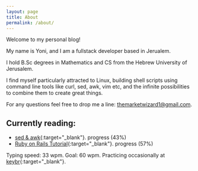 ```yaml
---
layout: page
title: About
permalink: /about/
---
```


Welcome to my personal blog!

My name is Yoni, and I am a fullstack developer based in Jerualem.

I hold B.Sc degrees in Mathematics and CS from the Hebrew University of Jerusalem.

I find myself particularly attracted to Linux, building shell scripts using command line tools like curl, sed, awk, vim etc, and the infinite possibilities to combine them to
create great things.

For any questions feel free to drop me a line: themarketwizard1@gmail.com.


## Currently reading:

* [sed & awk](https://www.amazon.com/sed-awk-Dale-Dougherty/dp/1565922255#:~:text=sed%20%26%20awk%20describes%20two%20text,a%20larger%20data%20processing%20step.){:target="_blank"}. progress (43%)
* [Ruby on Rails Tutorial](https://www.railstutorial.org/book){:target="_blank"}. progress (57%)



Typing speed: 33 wpm. Goal: 60 wpm. Practicing occasionally at [keybr](){:target="_blank"}.
